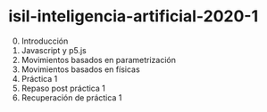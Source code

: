 # isil-inteligencia-artificial-2020-1

0. Introducción
1. Javascript y p5.js
2. Movimientos basados en parametrización
3. Movimientos basados en físicas
4. Práctica 1
5. Repaso post práctica 1
5. Recuperación de práctica 1